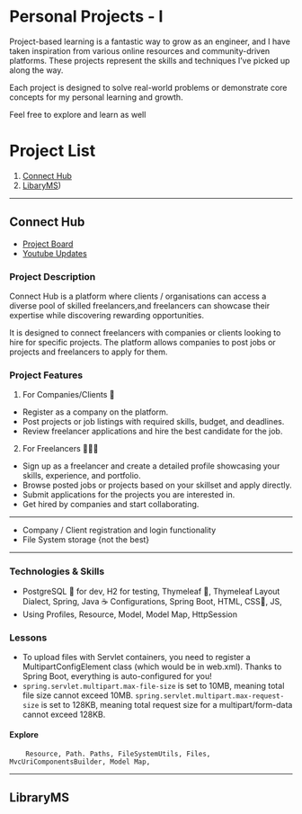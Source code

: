 # Personal Projects - I

Project-based learning is a fantastic way to grow as an engineer, and I have taken inspiration from various online resources and community-driven platforms. These projects represent the skills and techniques I’ve picked up along the way.

Each project is designed to solve real-world problems or demonstrate core concepts for my personal learning and growth.

Feel free to explore and learn as well

# Project List

1. [Connect Hub](#connect-hub)
2. [LibaryMS](#libraryms))
 

---

## Connect Hub
* [Project Board](https://github.com/users/frankkwabenaaboagye/projects/1)
* [Youtube Updates](https://www.youtube.com/playlist?list=PLQCdchUBBxzLgM2c56-Cqkf4pEasl5dD3)

### Project Description

Connect Hub is a platform where clients / organisations can access a diverse pool
of skilled freelancers,and freelancers can showcase their expertise while
discovering rewarding opportunities.

It is designed to connect freelancers with companies or clients looking to hire for specific projects. The platform allows companies to post jobs or projects and freelancers to apply for them.

### Project Features

1. For Companies/Clients 🏢

* Register as a company on the platform.
* Post projects or job listings with required skills, budget, and deadlines.
* Review freelancer applications and hire the best candidate for the job.

2. For Freelancers 👨🏻‍💻

* Sign up as a freelancer and create a detailed profile showcasing your skills, experience, and portfolio.
* Browse posted jobs or projects based on your skillset and apply directly.
* Submit applications for the projects you are interested in.
* Get hired by companies and start collaborating.

---
- Company / Client registration and login functionality
- File System storage {not the best}
---

### Technologies & Skills

- PostgreSQL 🐘 for dev, H2 for testing, Thymeleaf 🍃, Thymeleaf Layout Dialect, Spring, Java ☕️ Configurations, Spring Boot, HTML, CSS🎨, JS,
- Using Profiles, Resource, Model, Model Map, HttpSession

### Lessons

- To upload files with Servlet containers, you need to register a MultipartConfigElement class (which would be <multipart-config> in web.xml). Thanks to Spring Boot, everything is auto-configured for you!
- `spring.servlet.multipart.max-file-size` is set to 10MB, meaning total file size cannot exceed 10MB. `spring.servlet.multipart.max-request-size` is set to 128KB, meaning total request size for a multipart/form-data cannot exceed 128KB.

#### Explore

        Resource, Path. Paths, FileSystemUtils, Files, MvcUriComponentsBuilder, Model Map,


---

## LibraryMS
